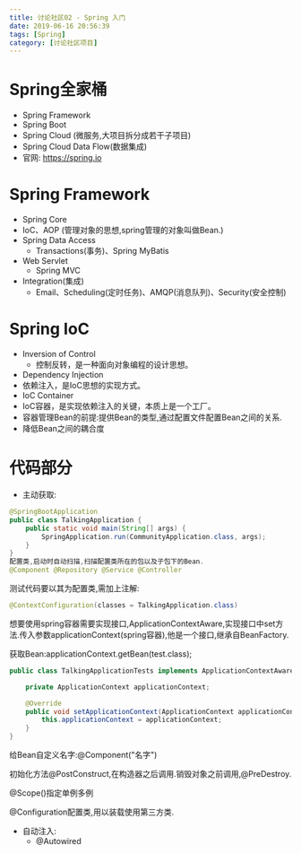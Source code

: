 ```yaml
---
title: 讨论社区02 - Spring 入门
date: 2019-06-16 20:56:39
tags: [Spring]
category: [讨论社区项目]
---
```




# Spring全家桶

- Spring Framework 
- Spring Boot
- Spring Cloud (微服务,大项目拆分成若干子项目)
- Spring Cloud Data Flow(数据集成)
- 官网: https://spring.io

# Spring Framework

- Spring Core
- IoC、AOP  (管理对象的思想,spring管理的对象叫做Bean.)
- Spring Data Access
  - Transactions(事务)、Spring MyBatis
- Web Servlet
  - Spring MVC
- Integration(集成)
  - Email、Scheduling(定时任务)、AMQP(消息队列)、Security(安全控制)

# Spring IoC

- Inversion of Control
  - 控制反转，是一种面向对象编程的设计思想。
- Dependency Injection
- 依赖注入，是IoC思想的实现方式。
- IoC Container
- IoC容器，是实现依赖注入的关键，本质上是一个工厂。
- 容器管理Bean的前提:提供Bean的类型,通过配置文件配置Bean之间的关系.
- 降低Bean之间的耦合度

# 代码部分

- 主动获取:

```java
@SpringBootApplication
public class TalkingApplication {
	public static void main(String[] args) {
		SpringApplication.run(CommunityApplication.class, args);
	}
}
配置类,启动时自动扫描,扫描配置类所在的包以及子包下的Bean.
@Component @Repository @Service @Controller
```

测试代码要以其为配置类,需加上注解:

```java
@ContextConfiguration(classes = TalkingApplication.class)
```

想要使用spring容器需要实现接口,ApplicationContextAware,实现接口中set方法.传入参数applicationContext(spring容器),他是一个接口,继承自BeanFactory.

获取Bean:applicationContext.getBean(test.class);

```java
public class TalkingApplicationTests implements ApplicationContextAware {

	private ApplicationContext applicationContext;

	@Override
	public void setApplicationContext(ApplicationContext applicationContext) throws BeansException {
		this.applicationContext = applicationContext;
	}
}
```

给Bean自定义名字:@Component("名字")

初始化方法@PostConstruct,在构造器之后调用.销毁对象之前调用,@PreDestroy.

@Scope()指定单例多例

@Configuration配置类,用以装载使用第三方类.

- 自动注入:
  - @Autowired